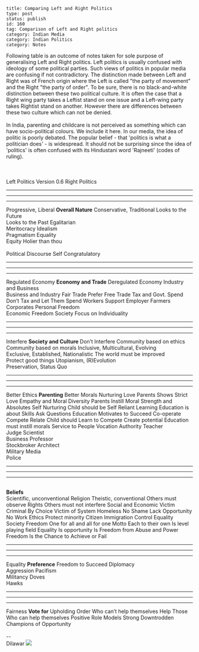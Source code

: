 ~~~~ 
title: Comparing Left and Right Politics
type: post
status: publish
id: 160
tag: Comparison of Left and Right politics
category: Indian Media
category: Indian Politics
category: Notes
~~~~

Following table is an outcome of notes taken for sole purpose of
generalising Left and Right politics. Left politics is usually confused
with ideology of some political parties. Such views of politics in
popular media are confusing if not contradictory. The distinction made
between Left and Right was of French origin where the Left is called
"the party of movement" and the Right "the party of order". To be sure,
there is no black-and-white distinction between these two political
culture. It is often the case that a Right wing party takes a Leftist
stand on one issue and a Left-wing party takes Rightist stand on
another. However there are differences between these two culture which
can not be denied.\
\
In India, parenting and childcare is not perceived as something which
can have socio-political colours. We include it here. In our media, the
idea of politic is poorly debated. The popular belief - that 'politics
is what a politician does' - is widespread. It should not be surprising
since the idea of 'politics' is often confused with its Hindustani word
'Rajneeti' (codes of ruling). \
\
\
\
Left Politics
Version 0.6
Right Politics

* * * * *

* * * * *

* * * * *

Progressive, Liberal
**Overall Nature**
Conservative, Traditional
Looks to the Future
\
Looks to the Past
Egalitarian
\
Meritocracy
Idealism
\
Pragmatism
Equality
\
Equity
Holier than thou\
 \
Political Discourse
Self Congratulatory

* * * * *

* * * * *

* * * * *

Regulated Economy
**Economy and Trade**
Deregulated Economy
Industry and Business
\
Business and Industry
Fair Trade
Prefer
Free Trade
Tax and Govt. Spend
\
Don’t Tax and Let Them Spend
Workers
Support
Employer
Farmers
\
Corporates
Personal Freedom
\
Economic Freedom
Society
Focus on
Individuality

* * * * *

* * * * *

* * * * *

Interfere
**Society and Culture**
Don’t Interfere
Community based on ethics
\
Community based on morals
Inclusive, Multicultural, Evolving
\
Exclusive, Established, Nationalistic
The world must be improved
\
Protect good things
Utopianism, (R)Evolution
\
Preservation, Status Quo

* * * * *

* * * * *

* * * * *

Better Ethics
**Parenting**
Better Morals
Nurturing Love
Parents Shows
Strict Love
Empathy and Moral Diversity
Parents Instill
Moral Strength and Absolutes
Self Nurturing
Child should be
Self Reliant
Learning
Education is about
Skills
Ask Questions
Education Motivates to
Succeed
Co-operate
\
Compete
Relate
Child should Learn to
Compete
Create potential
Education must
instill morals
Service to People
Vocation
Authority
Teacher
\
Judge
Scientist
\
Business
Professor
\
Stockbroker
Architect
\
Military
Media
\
Police

* * * * *

* * * * *

* * * * *

\
**Beliefs**
\
Scientific, unconventional
Religion
Theistic, conventional
Others must observe
Rights
Others must not interfere
Social and Economic Victim
Criminal
By Choice
Victim of System
Homeless
No Shame
Lack Opportunity
\
No Work Ethics
Protect minority
Citizen
Immigration Control
Equality
Society
Freedom
One for all and all for one
Motto
Each to their own
Is level playing field
Equality
Is opportunity
Is Freedom from Abuse and Power
Freedom
Is the Chance to Achieve or Fail

* * * * *

* * * * *

* * * * *

Equality
**Preference**
Freedom to Succeed
Diplomacy
\
Aggression
Pacifism
\
Militancy
Doves
\
Hawks

* * * * *

* * * * *

* * * * *

Fairness
**Vote for**
Upholding Order
Who can’t help themselves
Help Those
Who can help themselves
Positive
Role Models
Strong
Downtrodden
Champions of
Opportunity
\
\
--\
Dilawar
![](https://blogger.googleusercontent.com/tracker/3794193585985230867-4800995455909620312?l=dilawarsays.blogspot.com)
